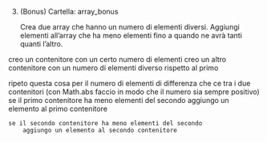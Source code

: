 3.  (Bonus)
    Cartella: array_bonus
    
    Crea due array che hanno un numero di elementi diversi.
    Aggiungi elementi all’array che ha meno elementi fino a quando ne avrà tanti quanti l’altro.


creo un contenitore con un certo numero di elementi
creo un altro contenitore con un numero di elementi diverso rispetto al primo

ripeto questa cosa per il numero di elementi di differenza che ce tra i due contenitori (con Math.abs faccio in modo che il numero sia sempre positivo)
    se il primo contenitore ha meno elementi del secondo
        aggiungo un elemento al primo contenitore

    se il secondo contenitore ha meno elementi del secondo 
        aggiungo un elemento al secondo contenitore